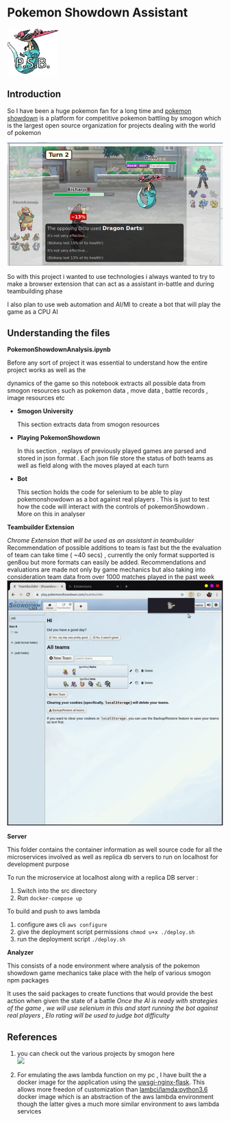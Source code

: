 # Pokemon Showdown Assistant

![logo](https://raw.githubusercontent.com/TheForeverLost/PokemonShowdownBot/master/dragapult.gif)

## Introduction

So I have been a huge pokemon fan for a long time and [pokemon showdown](https://play.pokemonshowdown.com/) is a platform for competitive pokemon battling by smogon which is the largest open source organization for projects dealing with the world of pokemon

![](https://raw.githubusercontent.com/TheForeverLost/PokemonShowdownBot/master/pokemonshowdown.png)



So with this project i wanted to use technologies i always wanted to try to make a browser extension that can act as a assistant in-battle and during teambuilding phase

I also plan to use web automation and AI/Ml to create a bot that will play the game as a CPU AI

## Understanding the files

**PokemonShowdownAnalysis.ipynb**

Before any sort of project it was essential to understand how the entire project works as well as the 

dynamics of the game so this notebook extracts all possible data from smogon resources such as pokemon data , move data , battle records , image resources etc

- **Smogon University**

  This section extracts data from smogon resources

- **Playing PokemonShowdown**

  In this section , replays of previously played games are parsed and stored in json format . Each json file store the status of both teams as well as field along with the moves played at each turn

- **Bot**

  This section holds the code for selenium to be able to play pokemonshowdown as a bot against real players . This is just to test how the code will interact with the controls of pokemonShowdown . More on this in analyser

**Teambuilder Extension**

*Chrome Extension that will be used as an assistant in teambuilder*
Recommendation of possible additions to team is fast but the the evaluation of team can take time ( ~40 secs) , currently the only format supported is gen8ou but more formats can easily be added.
Recommendations and evaluations are made not only by game mechanics but also taking into consideration team data from over 1000 matches played in the past week
![gif of extension](https://raw.githubusercontent.com/TheForeverLost/PokemonShowdownBot/master/teambuilder.gif)

**Server**

This folder contains the container information as well source code for all the microservices involved as well as replica db servers to run on localhost  for development purpose 

To run the microservice at localhost along with a replica DB server :

1.  Switch into the src directory
2. Run `docker-compose up`

To build and push to aws lambda

1. configure aws cli
   `aws configure`
2.  give the deployment script permissions
   `chmod u+x ./deploy.sh`
3. run the deployment script
   `./deploy.sh` 

**Analyzer**

This consists of a node environment where analysis of the pokemon showdown game mechanics take place with the help of various smogon npm packages 

It uses the said packages to create functions that would provide the best action when given the state of a battle
*Once the AI is ready with strategies of the game , we will use selenium in this and start running the bot against real players , Elo rating will be used to judge bot difficulty*

## References

1. you can check out the various projects by smogon here<br>
   [![](https://avatars2.githubusercontent.com/u/5144145?s=200&v=4)](https://github.com/smogon) 

2. For emulating the aws lambda function on my pc , I have built the a docker image for the application using the [uwsgi-nginx-flask](https://hub.docker.com/r/tiangolo/uwsgi-nginx-flask/). This allows more freedon of customization than [lambci/lamda:python3.6](https://hub.docker.com/r/lambci/lambda) docker image which is an abstraction of the aws lambda environment though the latter gives a much more similar environment to aws lambda services